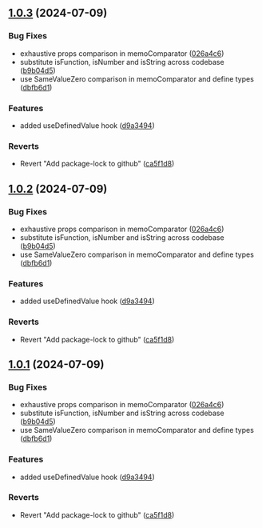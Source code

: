 

## [1.0.3](https://github.com/Adyen/adyen-fp-web/compare/1.0.0-beta.3...v1.0.3) (2024-07-09)


### Bug Fixes

* exhaustive props comparison in memoComparator ([026a4c6](https://github.com/Adyen/adyen-fp-web/commit/026a4c6a736536e25609e7e7bafc500cc7272abd))
* substitute isFunction, isNumber and isString across codebase ([b9b04d5](https://github.com/Adyen/adyen-fp-web/commit/b9b04d5c9829824837a09c966ec4847a1dd97aed))
* use SameValueZero comparison in memoComparator and define types ([dbfb6d1](https://github.com/Adyen/adyen-fp-web/commit/dbfb6d1de3b09f9fcc21509227356e4471c1a20f))


### Features

* added useDefinedValue hook ([d9a3494](https://github.com/Adyen/adyen-fp-web/commit/d9a3494b467378877568b43641fd9138b8e62e26))


### Reverts

* Revert "Add package-lock to github" ([ca5f1d8](https://github.com/Adyen/adyen-fp-web/commit/ca5f1d8db97d0a9e2355e06ef5318ea769d89e21))

## [1.0.2](https://github.com/Adyen/adyen-fp-web/compare/1.0.0-beta.3...v1.0.2) (2024-07-09)


### Bug Fixes

* exhaustive props comparison in memoComparator ([026a4c6](https://github.com/Adyen/adyen-fp-web/commit/026a4c6a736536e25609e7e7bafc500cc7272abd))
* substitute isFunction, isNumber and isString across codebase ([b9b04d5](https://github.com/Adyen/adyen-fp-web/commit/b9b04d5c9829824837a09c966ec4847a1dd97aed))
* use SameValueZero comparison in memoComparator and define types ([dbfb6d1](https://github.com/Adyen/adyen-fp-web/commit/dbfb6d1de3b09f9fcc21509227356e4471c1a20f))


### Features

* added useDefinedValue hook ([d9a3494](https://github.com/Adyen/adyen-fp-web/commit/d9a3494b467378877568b43641fd9138b8e62e26))


### Reverts

* Revert "Add package-lock to github" ([ca5f1d8](https://github.com/Adyen/adyen-fp-web/commit/ca5f1d8db97d0a9e2355e06ef5318ea769d89e21))

## [1.0.1](https://github.com/Adyen/adyen-fp-web/compare/1.0.0-beta.3...v1.0.1) (2024-07-09)


### Bug Fixes

* exhaustive props comparison in memoComparator ([026a4c6](https://github.com/Adyen/adyen-fp-web/commit/026a4c6a736536e25609e7e7bafc500cc7272abd))
* substitute isFunction, isNumber and isString across codebase ([b9b04d5](https://github.com/Adyen/adyen-fp-web/commit/b9b04d5c9829824837a09c966ec4847a1dd97aed))
* use SameValueZero comparison in memoComparator and define types ([dbfb6d1](https://github.com/Adyen/adyen-fp-web/commit/dbfb6d1de3b09f9fcc21509227356e4471c1a20f))


### Features

* added useDefinedValue hook ([d9a3494](https://github.com/Adyen/adyen-fp-web/commit/d9a3494b467378877568b43641fd9138b8e62e26))


### Reverts

* Revert "Add package-lock to github" ([ca5f1d8](https://github.com/Adyen/adyen-fp-web/commit/ca5f1d8db97d0a9e2355e06ef5318ea769d89e21))
